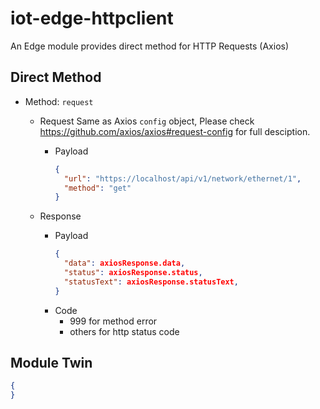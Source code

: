 # iot-edge-httpclient
An Edge module provides direct method for HTTP Requests (Axios)

## Direct Method

- Method: `request`
  - Request
  Same as Axios `config` object, Please check https://github.com/axios/axios#request-config for full desciption.
    - Payload
      ```json
      {
        "url": "https://localhost/api/v1/network/ethernet/1",
        "method": "get"
      }
      ```

  - Response
    - Payload
      ```json
      {
        "data": axiosResponse.data,
        "status": axiosResponse.status,
        "statusText": axiosResponse.statusText,
      }
      ```
    - Code
      - 999 for method error
      - others for http status code

## Module Twin

```json
{
}
```
